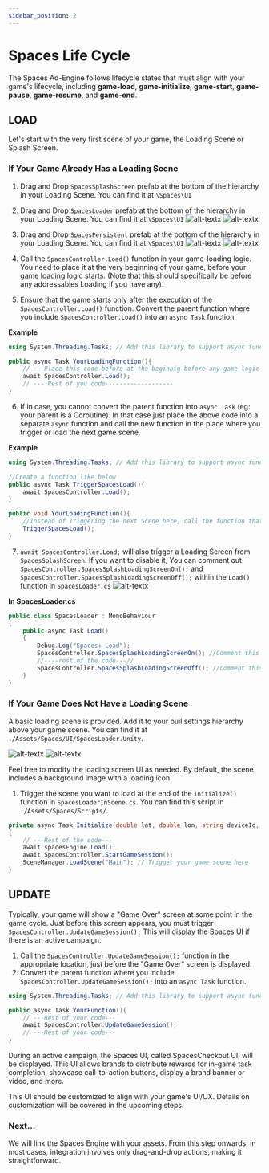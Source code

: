 ```yaml
---
sidebar_position: 2
---
```


# Spaces Life Cycle

The Spaces Ad-Engine follows lifecycle states that must align with your game's lifecycle, including **game-load**, **game-initialize**, **game-start**, **game-pause**, **game-resume**, and **game-end**.

## LOAD

Let's start with the very first scene of your game, the Loading Scene or Splash Screen.

### If Your Game Already Has a Loading Scene
1. Drag and Drop ```SpacesSplashScreen``` prefab at the bottom of the hierarchy in your Loading Scene. You can find it at ```\Spaces\UI```
2. Drag and Drop ```SpacesLoader``` prefab at the bottom of the hierarchy in your Loading Scene. You can find it at ```\Spaces\UI```
![alt-textx](@site/static/lifeCycle-Load1.png)
![alt-textx](@site/static/lifeCycle-Load2.png)

3. Drag and Drop  ```SpacesPersistent``` prefab at the bottom of the hierarchy in your Loading Scene. You can find it at ```\Spaces\UI```
![alt-textx](@site/static/lifeCycle-Load5.png)
![alt-textx](@site/static/lifeCycle-Load6.png)

4. Call the `SpacesController.Load()` function in your game-loading logic. You need to place it at the very beginning of your game, before your game loading logic starts. (Note that this should specifically be before any addressables Loading if you have any).
5. Ensure that the game starts only after the execution of the `SpacesController.Load()` function. Convert the parent function where you include `SpacesController.Load()` into an `async Task` function.

**Example**
```csharp
using System.Threading.Tasks; // Add this library to support async functions

public async Task YourLoadingFunction(){
    // ---Place this code before at the beginnig before any game logic--- 
    await SpacesController.Load();
    // --- Rest of you code-------------------
}
```

6. If in case, you cannot convert the parent function into ```async Task``` (eg: your parent is a Coroutine). In that case just place the above code into a separate ```async``` function and call the new function in the place where you trigger or load the next game scene.

**Example**
```csharp
using System.Threading.Tasks; // Add this library to support async functions

//Create a function like below
public async Task TriggerSpacesLoad(){
    await SpacesController.Load();
}

public void YourLoadingFunction(){
    //Instead of Triggering the next Scene here, call the function that you created. 
    TriggerSpacesLoad();
}
```
7. ```await SpacesController.Load;``` will also trigger a Loading Screen from ```SpacesSplashScreen```. If you want to disable it, You can comment out ```SpacesController.SpacesSplashLoadingScreenOn();``` and ```SpacesController.SpacesSplashLoadingScreenOff();``` within the ```Load()``` function in ```SpacesLoader.cs```
![alt-textx](@site/static/lifeCycle-Load7.png)


**In SpacesLoader.cs**

```csharp
public class SpacesLoader : MonoBehaviour
{
    public async Task Load()
    {
        Debug.Log("Spaces: Load");
        SpacesController.SpacesSplashLoadingScreenOn(); //Comment this line to disable the LoadingScreen from Spaces in your Loading Scene
        //----rest of the code---//
        SpacesController.SpacesSplashLoadingScreenOff(); //Comment this line to disable the LoadingScreen from Spaces in your Loading Scene
    }
}
```


### If Your Game Does Not Have a Loading Scene
A basic loading scene is provided. Add it to your buil settings hierarchy above your game scene. You can find it at `./Assets/Spaces/UI/SpacesLoader.Unity`.

![alt-textx](@site/static/lifeCycle-Load3.png)
![alt-textx](@site/static/lifeCycle-Load4.png)

Feel free to modify the loading screen UI as needed. By default, the scene includes a background image with a loading icon.

1. Trigger the scene you want to load at the end of the `Initialize()` function in `SpacesLoaderInScene.cs`. You can find this script in `./Assets/Spaces/Scripts/`.

```csharp
private async Task Initialize(double lat, double lon, string deviceId, string defaultDeviceId)
{
    // ---Rest of the code---
    await spacesEngine.Load(); 
    await SpacesController.StartGameSession();  
    SceneManager.LoadScene("Main"); // Trigger your game scene here 
}
```

## UPDATE
Typically, your game will show a "Game Over" screen at some point in the game cycle. Just before this screen appears, you must trigger `SpacesController.UpdateGameSession();` This will display the Spaces UI if there is an active campaign.

1. Call the `SpacesController.UpdateGameSession();` function in the appropriate location, just before the "Game Over" screen is displayed.
2. Convert the parent function where you include `SpacesController.UpdateGameSession();` into an `async Task` function. 

```csharp
using System.Threading.Tasks; // Add this library to support async functions

public async Task YourFunction(){
    // ---Rest of your code--- 
    await SpacesController.UpdateGameSession();
    // ---Rest of your code--- 
}
```

During an active campaign, the Spaces UI, called SpacesCheckout UI, will be displayed. This UI allows brands to distribute rewards for in-game task completion, showcase call-to-action buttons, display a brand banner or video, and more.

This UI should be customized to align with your game's UI/UX. Details on customization will be covered in the upcoming steps.

### Next...
We will link the Spaces Engine with your assets. From this step onwards, in most cases, integration involves only drag-and-drop actions, making it straightforward.
